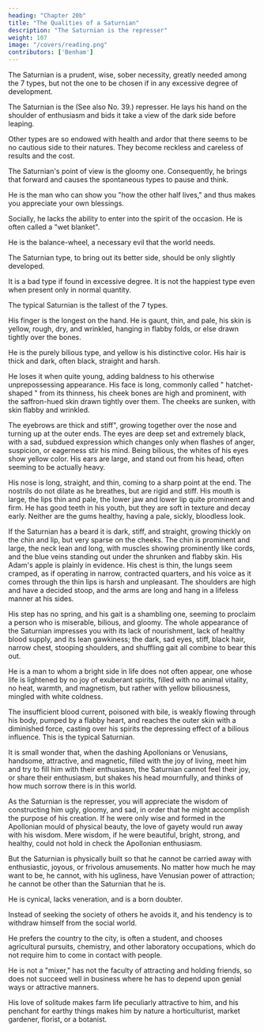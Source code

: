 ```yaml
---
heading: "Chapter 20b"
title: "The Qualities of a Saturnian"
description: "The Saturnian is the represser"
weight: 107
image: "/covers/reading.png"
contributors: ['Benham']
---
```




The Saturnian is a prudent, wise, sober necessity, greatly needed among the 7 types, but not the one to be chosen if in any excessive degree of development.

The Saturnian is the (See also No. 39.) represser. He lays his hand on the shoulder of enthusiasm and bids it take a view of the dark side before leaping. 

Other types are so endowed with health and ardor that there seems to be no cautious side to their natures. They become reckless and careless of results and the cost.

The Saturnian's point of view is the gloomy one. Consequently, he brings that forward and causes the spontaneous types to pause and think. 

He is the man who can show you "how the other half lives," and thus makes you appreciate your own blessings. 

Socially, he lacks the ability to enter into the spirit of the occasion. He is often called a "wet blanket".

He is the balance-wheel, a necessary evil that the world needs. 

The Saturnian type, to bring out its better side, should be only slightly developed. 

It is a bad type if found in excessive degree. It is not the happiest type even when present only in normal quantity. 

<!-- DISTINGUISHING MARKS ON THE MOUNT OF SATURN No. 98. DISTINGUISHING MARKS ON THE MOUNT OF SATURN. 
 -->

<!-- A SATURNIAN HAND No. 99. A SATURNIAN HAND.  -->

The typical Saturnian is the tallest of the 7 types.

His finger is the longest on the hand. He is gaunt, thin, and pale, his skin is yellow, rough, dry, and wrinkled, hanging in flabby folds, or else drawn tightly over the bones. 

He is the purely bilious type, and yellow is his distinctive color. His hair is thick and dark, often black, straight and harsh. 

He loses it when quite young, adding baldness to his otherwise unprepossessing appearance. His face is long, commonly called " hatchet-shaped " from its thinness, his cheek bones are high and prominent, with the saffron-hued skin drawn tightly over them. The cheeks are sunken, with skin flabby and wrinkled.

The eyebrows are thick and stiff", growing together over the nose and turning up at the outer ends. The eyes are deep set and extremely black, with a sad, subdued expression which changes only when flashes of anger, suspicion, or eagerness stir his mind. Being bilious, the whites of his eyes show yellow color. His ears are large, and stand out from his head, often seeming to be actually heavy. 

His nose is long, straight, and thin, coming to a sharp point at the end. The nostrils do not dilate as he breathes, but are rigid and stiff. His mouth is large, the lips thin and pale, the lower jaw and lower lip quite prominent and firm. He has good teeth in his youth, but they are soft in texture and decay early. Neither are the gums healthy, having a pale, sickly, bloodless look. 

If the Saturnian has a beard it is dark, stiff, and straight, growing thickly on the chin and lip, but very sparse on the cheeks. The chin is prominent and large, the neck lean and long, with muscles showing prominently like cords, and the blue veins standing out under the shrunken and flabby skin. His Adam's apple is plainly in evidence. His chest is thin, the lungs seem cramped, as if operating in narrow, contracted quarters, and his voice as it comes through the thin lips is harsh and unpleasant. The shoulders are high and have a decided stoop, and the arms are long and hang in a lifeless manner at his sides. 

His step has no spring, and his gait is a shambling one, seeming to proclaim a person who is miserable, bilious, and gloomy. The whole appearance of the Saturnian impresses you with its lack of nourishment, lack of healthy blood supply, and its lean gawkiness; the dark, sad eyes, stiff, black hair, narrow chest, stooping shoulders, and shuffling gait all combine to bear this out. 

<!-- The Mount Of Saturn. Part 2  -->

He is a man to whom a bright side in life does not often appear, one whose life is lightened by no joy of exuberant spirits, filled with no animal vitality, no heat, warmth, and magnetism, but rather with yellow biliousness, mingled with white coldness. 

The insufficient blood current, poisoned with bile, is weakly flowing through his body, pumped by a flabby heart, and reaches the outer skin with a diminished force, casting over his spirits the depressing effect of a bilious influence. This is the typical Saturnian. 

It is small wonder that, when the dashing Apollonians or Venusians, handsome, attractive, and magnetic, filled with the joy of living, meet him and try to fill him with their enthusiasm, the Saturnian cannot feel their joy, or share their enthusiasm, but shakes his head mournfully, and thinks of how much sorrow there is in this world. 

As the Saturnian is the represser, you will appreciate the wisdom of constructing him ugly, gloomy, and sad, in order that he might accomplish the purpose of his creation. If he were only wise and formed in the Apollonian mould of physical beauty, the love of gayety would run away with his wisdom. Mere wisdom, if he were beautiful, bright, strong, and healthy, could not hold in check the Apollonian enthusiasm. 

But the Saturnian is physically built so that he cannot be carried away with enthusiastic, joyous, or frivolous amusements. No matter how much he may want to be, he cannot, with his ugliness, have Venusian power of attraction; he cannot be other than the Saturnian that he is.

He is cynical, lacks veneration, and is a born doubter.

Instead of seeking the society of others he avoids it, and his tendency is to withdraw himself from the social world.

He prefers the country to the city, is often a student, and chooses agricultural pursuits, chemistry, and other laboratory occupations, which do not require him to come in contact with people. 

He is not a "mixer," has not the faculty of attracting and holding friends, so does not succeed well in business where he has to depend upon genial ways or attractive manners. 

His love of solitude makes farm life peculiarly attractive to him, and his penchant for earthy things makes him by nature a horticulturist, market gardener, florist, or a botanist. 
